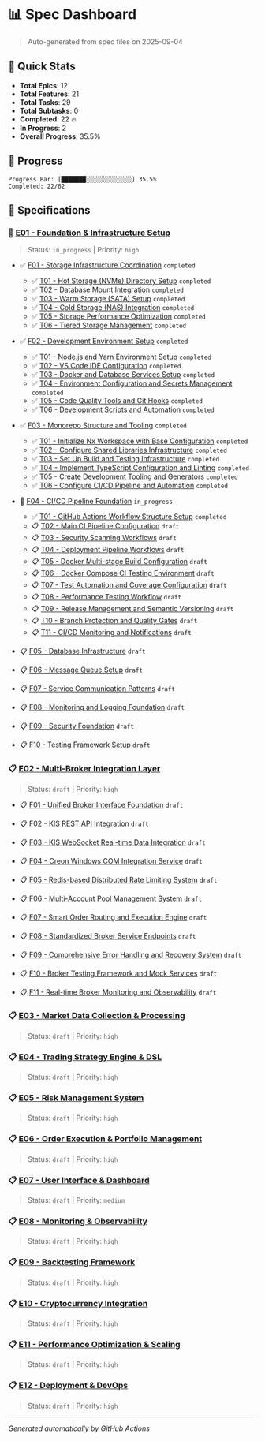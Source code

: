 # 📊 Spec Dashboard

> Auto-generated from spec files on 2025-09-04

## 🎯 Quick Stats

- **Total Epics**: 12
- **Total Features**: 21
- **Total Tasks**: 29
- **Total Subtasks**: 0
- **Completed**: 22 🔥
- **In Progress**: 2
- **Overall Progress**: 35.5%

## 🚀 Progress

```
Progress Bar: [███████░░░░░░░░░░░░░] 35.5%
Completed: 22/62
```

## 📁 Specifications


### 🚧 [E01 - Foundation & Infrastructure Setup](E01/spec.md)

> Status: `in_progress` | Priority: `high`


- ✅ [F01 - Storage Infrastructure Coordination](E01/F01/spec.md) `completed`
  - ✅ [T01 - Hot Storage (NVMe) Directory Setup](E01/F01/T01/spec.md) `completed`
  - ✅ [T02 - Database Mount Integration](E01/F01/T02/spec.md) `completed`
  - ✅ [T03 - Warm Storage (SATA) Setup](E01/F01/T03/spec.md) `completed`
  - ✅ [T04 - Cold Storage (NAS) Integration](E01/F01/T04/spec.md) `completed`
  - ✅ [T05 - Storage Performance Optimization](E01/F01/T05/spec.md) `completed`
  - ✅ [T06 - Tiered Storage Management](E01/F01/T06/spec.md) `completed`

- ✅ [F02 - Development Environment Setup](E01/F02/spec.md) `completed`
  - ✅ [T01 - Node.js and Yarn Environment Setup](E01/F02/T01/spec.md) `completed`
  - ✅ [T02 - VS Code IDE Configuration](E01/F02/T02/spec.md) `completed`
  - ✅ [T03 - Docker and Database Services Setup](E01/F02/T03/spec.md) `completed`
  - ✅ [T04 - Environment Configuration and Secrets Management](E01/F02/T04/spec.md) `completed`
  - ✅ [T05 - Code Quality Tools and Git Hooks](E01/F02/T05/spec.md) `completed`
  - ✅ [T06 - Development Scripts and Automation](E01/F02/T06/spec.md) `completed`

- ✅ [F03 - Monorepo Structure and Tooling](E01/F03/spec.md) `completed`
  - ✅ [T01 - Initialize Nx Workspace with Base Configuration](E01/F03/T01/spec.md) `completed`
  - ✅ [T02 - Configure Shared Libraries Infrastructure](E01/F03/T02/spec.md) `completed`
  - ✅ [T03 - Set Up Build and Testing Infrastructure](E01/F03/T03/spec.md) `completed`
  - ✅ [T04 - Implement TypeScript Configuration and Linting](E01/F03/T04/spec.md) `completed`
  - ✅ [T05 - Create Development Tooling and Generators](E01/F03/T05/spec.md) `completed`
  - ✅ [T06 - Configure CI/CD Pipeline and Automation](E01/F03/T06/spec.md) `completed`

- 🚧 [F04 - CI/CD Pipeline Foundation](E01/F04/spec.md) `in_progress`
  - ✅ [T01 - GitHub Actions Workflow Structure Setup](E01/F04/T01/spec.md) `completed`
  - 📋 [T02 - Main CI Pipeline Configuration](E01/F04/T02/spec.md) `draft`
  - 📋 [T03 - Security Scanning Workflows](E01/F04/T03/spec.md) `draft`
  - 📋 [T04 - Deployment Pipeline Workflows](E01/F04/T04/spec.md) `draft`
  - 📋 [T05 - Docker Multi-stage Build Configuration](E01/F04/T05/spec.md) `draft`
  - 📋 [T06 - Docker Compose CI Testing Environment](E01/F04/T06/spec.md) `draft`
  - 📋 [T07 - Test Automation and Coverage Configuration](E01/F04/T07/spec.md) `draft`
  - 📋 [T08 - Performance Testing Workflow](E01/F04/T08/spec.md) `draft`
  - 📋 [T09 - Release Management and Semantic Versioning](E01/F04/T09/spec.md) `draft`
  - 📋 [T10 - Branch Protection and Quality Gates](E01/F04/T10/spec.md) `draft`
  - 📋 [T11 - CI/CD Monitoring and Notifications](E01/F04/T11/spec.md) `draft`

- 📋 [F05 - Database Infrastructure](E01/F05/spec.md) `draft`

- 📋 [F06 - Message Queue Setup](E01/F06/spec.md) `draft`

- 📋 [F07 - Service Communication Patterns](E01/F07/spec.md) `draft`

- 📋 [F08 - Monitoring and Logging Foundation](E01/F08/spec.md) `draft`

- 📋 [F09 - Security Foundation](E01/F09/spec.md) `draft`

- 📋 [F10 - Testing Framework Setup](E01/F10/spec.md) `draft`


### 📋 [E02 - Multi-Broker Integration Layer](E02/spec.md)

> Status: `draft` | Priority: `high`


- 📋 [F01 - Unified Broker Interface Foundation](E02/F01/spec.md) `draft`

- 📋 [F02 - KIS REST API Integration](E02/F02/spec.md) `draft`

- 📋 [F03 - KIS WebSocket Real-time Data Integration](E02/F03/spec.md) `draft`

- 📋 [F04 - Creon Windows COM Integration Service](E02/F04/spec.md) `draft`

- 📋 [F05 - Redis-based Distributed Rate Limiting System](E02/F05/spec.md) `draft`

- 📋 [F06 - Multi-Account Pool Management System](E02/F06/spec.md) `draft`

- 📋 [F07 - Smart Order Routing and Execution Engine](E02/F07/spec.md) `draft`

- 📋 [F08 - Standardized Broker Service Endpoints](E02/F08/spec.md) `draft`

- 📋 [F09 - Comprehensive Error Handling and Recovery System](E02/F09/spec.md) `draft`

- 📋 [F10 - Broker Testing Framework and Mock Services](E02/F10/spec.md) `draft`

- 📋 [F11 - Real-time Broker Monitoring and Observability](E02/F11/spec.md) `draft`


### 📋 [E03 - Market Data Collection & Processing](E03/spec.md)

> Status: `draft` | Priority: `high`



### 📋 [E04 - Trading Strategy Engine & DSL](E04/spec.md)

> Status: `draft` | Priority: `high`



### 📋 [E05 - Risk Management System](E05/spec.md)

> Status: `draft` | Priority: `high`



### 📋 [E06 - Order Execution & Portfolio Management](E06/spec.md)

> Status: `draft` | Priority: `high`



### 📋 [E07 - User Interface & Dashboard](E07/spec.md)

> Status: `draft` | Priority: `medium`



### 📋 [E08 - Monitoring & Observability](E08/spec.md)

> Status: `draft` | Priority: `high`



### 📋 [E09 - Backtesting Framework](E09/spec.md)

> Status: `draft` | Priority: `high`



### 📋 [E10 - Cryptocurrency Integration](E10/spec.md)

> Status: `draft` | Priority: `high`



### 📋 [E11 - Performance Optimization & Scaling](E11/spec.md)

> Status: `draft` | Priority: `high`



### 📋 [E12 - Deployment & DevOps](E12/spec.md)

> Status: `draft` | Priority: `high`



---

_Generated automatically by GitHub Actions_

